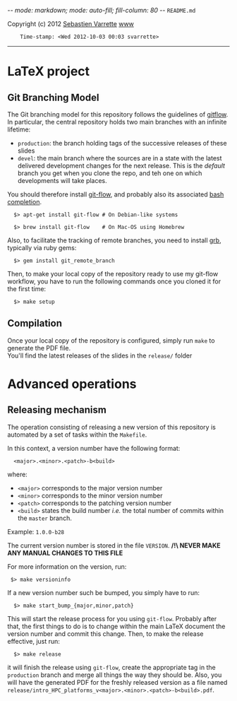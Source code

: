 -*- mode: markdown; mode: auto-fill; fill-column: 80 -*-
`README.md`

Copyright (c) 2012 [Sebastien Varrette](mailto:<Sebastien.Varrette@uni.lu>) [www](http://varrette.gforge.uni.lu)

        Time-stamp: <Wed 2012-10-03 00:03 svarrette>

-------------------

# LaTeX project 


## Git Branching Model

The Git branching model for this repository follows the guidelines of [gitflow](http://nvie.com/posts/a-successful-git-branching-model/). 
In particular, the central repository holds two main branches with an infinite lifetime: 

* `production`: the branch holding tags of the successive releases of these slides
* `devel`: the main branch where the sources are in a state with the latest delivered development changes for the next release. This is the *default* branch you get when you clone the repo, and teh one on which developments will take places. 

You should therefore install [git-flow](https://github.com/nvie/gitflow), and probably also its associated [bash completion](https://github.com/bobthecow/git-flow-completion).

      $> apt-get install git-flow # On Debian-like systems
      
      $> brew install git-flow    # On Mac-OS using Homebrew

Also, to facilitate the tracking of remote branches, you need to install [grb](https://github.com/webmat/git_remote_branch), typically via ruby gems: 

      $> gem install git_remote_branch

Then, to make your local copy of the repository ready to use my git-flow workflow, you have to run the following commands once you cloned it for the first time:

      $> make setup

## Compilation 

Once your local copy of the repository is configured, simply run `make` to
generate the PDF file.  
You'll find the latest releases of the slides in the `release/` folder

# Advanced operations

## Releasing mechanism

The operation consisting of releasing a new version of this repository is automated by a set of tasks within the `Makefile`. 

In this context, a version number have the following format: 

      <major>.<minor>.<patch>-b<build>
      
where:

* `<major>` corresponds to the major version number
* `<minor>` corresponds to the minor version number
* `<patch>` corresponds to the patching version number
* `<build>` states the build number _i.e._ the total number of commits within the `master` branch. 
      
Example: `1.0.0-b28`

The current version number is stored in the file `VERSION`. __/!\ NEVER MAKE ANY MANUAL CHANGES TO THIS FILE__

For more information on the version, run:

     $> make versioninfo

If a new  version number such be bumped, you simply have to run:

      $> make start_bump_{major,minor,patch}

This will start the release process for you using `git-flow`. Probably after that, the first things to do is to change within the main LaTeX document the version number and commit this change. 
Then, to make the release effective, just run: 

      $> make release

it will finish the release using `git-flow`, create the appropriate tag in the `production` branch and merge all things the way they should be. 
Also, you will have the generated PDF for the freshly released version as a file named `release/intro_HPC_platforms_v<major>.<minor>.<patch>-b<build>.pdf`.



